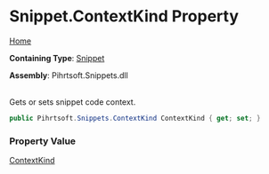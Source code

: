 # Snippet\.ContextKind Property

[Home](../../../../README.md)

**Containing Type**: [Snippet](../README.md)

**Assembly**: Pihrtsoft\.Snippets\.dll

\
Gets or sets snippet code context\.

```csharp
public Pihrtsoft.Snippets.ContextKind ContextKind { get; set; }
```

### Property Value

[ContextKind](../../ContextKind/README.md)

